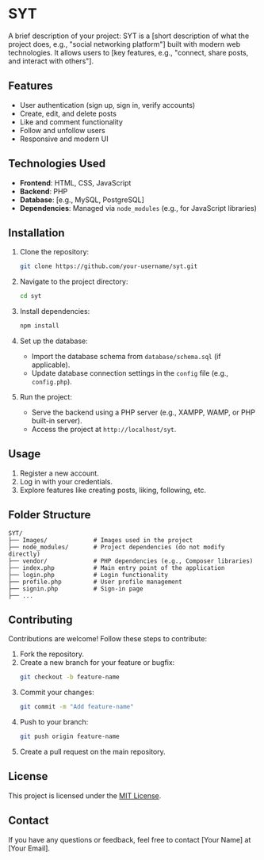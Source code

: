 # SYT

A brief description of your project: SYT is a [short description of what the project does, e.g., "social networking platform"] built with modern web technologies. It allows users to [key features, e.g., "connect, share posts, and interact with others"].

## Features

- User authentication (sign up, sign in, verify accounts)
- Create, edit, and delete posts
- Like and comment functionality
- Follow and unfollow users
- Responsive and modern UI

## Technologies Used

- **Frontend**: HTML, CSS, JavaScript
- **Backend**: PHP
- **Database**: [e.g., MySQL, PostgreSQL]
- **Dependencies**: Managed via `node_modules` (e.g., for JavaScript libraries)

## Installation

1. Clone the repository:
   ```bash
   git clone https://github.com/your-username/syt.git
   ```

2. Navigate to the project directory:
   ```bash
   cd syt
   ```

3. Install dependencies:
   ```bash
   npm install
   ```

4. Set up the database:
   - Import the database schema from `database/schema.sql` (if applicable).
   - Update database connection settings in the `config` file (e.g., `config.php`).

5. Run the project:
   - Serve the backend using a PHP server (e.g., XAMPP, WAMP, or PHP built-in server).
   - Access the project at `http://localhost/syt`.

## Usage

1. Register a new account.
2. Log in with your credentials.
3. Explore features like creating posts, liking, following, etc.

## Folder Structure

```
SYT/
├── Images/             # Images used in the project
├── node_modules/       # Project dependencies (do not modify directly)
├── vendor/             # PHP dependencies (e.g., Composer libraries)
├── index.php           # Main entry point of the application
├── login.php           # Login functionality
├── profile.php         # User profile management
├── signin.php          # Sign-in page
├── ...
```

## Contributing

Contributions are welcome! Follow these steps to contribute:

1. Fork the repository.
2. Create a new branch for your feature or bugfix:
   ```bash
   git checkout -b feature-name
   ```
3. Commit your changes:
   ```bash
   git commit -m "Add feature-name"
   ```
4. Push to your branch:
   ```bash
   git push origin feature-name
   ```
5. Create a pull request on the main repository.

## License

This project is licensed under the [MIT License](LICENSE).

## Contact

If you have any questions or feedback, feel free to contact [Your Name] at [Your Email].
